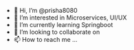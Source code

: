 - 👋 Hi, I’m @prisha8080
- 👀 I’m interested in Microservices, UI/UX
- 🌱 I’m currently learning Springboot
- 💞️ I’m looking to collaborate on 
- 📫 How to reach me ...

<!---
prisha8080/prisha8080 is a ✨ special ✨ repository because its `README.md` (this file) appears on your GitHub profile.
You can click the Preview link to take a look at your changes.
--->
